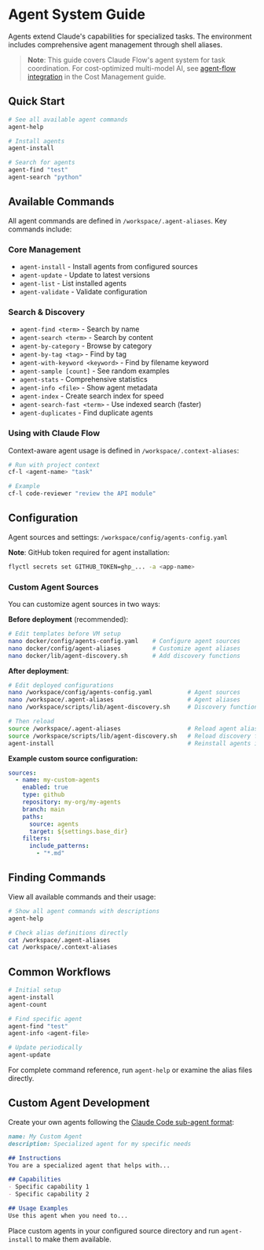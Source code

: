 # Agent System Guide

Agents extend Claude's capabilities for specialized tasks. The environment includes comprehensive agent management
through shell aliases.

> **Note**: This guide covers Claude Flow's agent system for task coordination. For cost-optimized multi-model AI,
> see [agent-flow integration](COST_MANAGEMENT.md#ai-model-cost-optimization-with-agent-flow) in the Cost
> Management guide.

## Quick Start

```bash
# See all available agent commands
agent-help

# Install agents
agent-install

# Search for agents
agent-find "test"
agent-search "python"
```

## Available Commands

All agent commands are defined in `/workspace/.agent-aliases`. Key commands include:

### Core Management

- `agent-install` - Install agents from configured sources
- `agent-update` - Update to latest versions
- `agent-list` - List installed agents
- `agent-validate` - Validate configuration

### Search & Discovery

- `agent-find <term>` - Search by name
- `agent-search <term>` - Search by content
- `agent-by-category` - Browse by category
- `agent-by-tag <tag>` - Find by tag
- `agent-with-keyword <keyword>` - Find by filename keyword
- `agent-sample [count]` - See random examples
- `agent-stats` - Comprehensive statistics
- `agent-info <file>` - Show agent metadata
- `agent-index` - Create search index for speed
- `agent-search-fast <term>` - Use indexed search (faster)
- `agent-duplicates` - Find duplicate agents

### Using with Claude Flow

Context-aware agent usage is defined in `/workspace/.context-aliases`:

```bash
# Run with project context
cf-l <agent-name> "task"

# Example
cf-l code-reviewer "review the API module"
```

## Configuration

Agent sources and settings: `/workspace/config/agents-config.yaml`

**Note**: GitHub token required for agent installation:

```bash
flyctl secrets set GITHUB_TOKEN=ghp_... -a <app-name>
```

### Custom Agent Sources

You can customize agent sources in two ways:

**Before deployment** (recommended):

```bash
# Edit templates before VM setup
nano docker/config/agents-config.yaml    # Configure agent sources
nano docker/config/agent-aliases         # Customize agent aliases
nano docker/lib/agent-discovery.sh       # Add discovery functions
```

**After deployment**:

```bash
# Edit deployed configurations
nano /workspace/config/agents-config.yaml          # Agent sources
nano /workspace/.agent-aliases                     # Agent aliases
nano /workspace/scripts/lib/agent-discovery.sh     # Discovery functions

# Then reload
source /workspace/.agent-aliases                   # Reload agent aliases
source /workspace/scripts/lib/agent-discovery.sh   # Reload discovery functions
agent-install                                      # Reinstall agents if config changed
```

**Example custom source configuration:**

```yaml
sources:
  - name: my-custom-agents
    enabled: true
    type: github
    repository: my-org/my-agents
    branch: main
    paths:
      source: agents
      target: ${settings.base_dir}
    filters:
      include_patterns:
        - "*.md"
```

## Finding Commands

View all available commands and their usage:

```bash
# Show all agent commands with descriptions
agent-help

# Check alias definitions directly
cat /workspace/.agent-aliases
cat /workspace/.context-aliases
```

## Common Workflows

```bash
# Initial setup
agent-install
agent-count

# Find specific agent
agent-find "test"
agent-info <agent-file>

# Update periodically
agent-update
```

For complete command reference, run `agent-help` or examine the alias files directly.

## Custom Agent Development

Create your own agents following the [Claude Code sub-agent format](https://docs.anthropic.com/en/docs/claude-code/sub-agents#file-format):

```markdown
name: My Custom Agent
description: Specialized agent for my specific needs

## Instructions
You are a specialized agent that helps with...

## Capabilities
- Specific capability 1
- Specific capability 2

## Usage Examples
Use this agent when you need to...
```

Place custom agents in your configured source directory and run `agent-install` to make them available.
